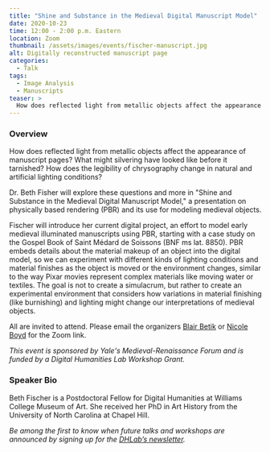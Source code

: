 ```yaml
---
title: "Shine and Substance in the Medieval Digital Manuscript Model"
date: 2020-10-23
time: 12:00 - 2:00 p.m. Eastern
location: Zoom
thumbnail: /assets/images/events/fischer-manuscript.jpg
alt: Digitally reconstructed manuscript page
categories:
  - Talk
tags:
  - Image Analysis
  - Manuscripts
teaser: > 
  How does reflected light from metallic objects affect the appearance of manuscript pages? What might silvering have looked like before it tarnished? Beth Fisher will explore these questions and more in a presentation on physically based rendering (PBR) and its use for modeling medieval objects.
---
```


### Overview
How does reflected light from metallic objects affect the appearance of manuscript pages? What might silvering have looked like before it tarnished? How does the legibility of chrysography change in natural and artificial lighting conditions?

Dr. Beth Fisher will explore these questions and more in "Shine and Substance in the Medieval Digital Manuscript Model," a presentation on physically based rendering (PBR) and its use for modeling medieval objects.

Fischer will introduce her current digital project, an effort to model early medieval illuminated manuscripts using PBR, starting with a case study on the Gospel Book of Saint Médard de Soissons (BNF ms lat. 8850). PBR embeds details about the material makeup of an object into the digital model, so we can experiment with different kinds of lighting conditions and material finishes as the object is moved or the environment changes, similar to the way Pixar movies represent complex materials like moving water or textiles. The goal is not to create a simulacrum, but rather to create an experimental environment that considers how variations in material finishing (like burnishing) and lighting might change our interpretations of medieval objects. 

All are invited to attend. Please email the organizers [Blair Betik](mailto:blair.betik@yale.edu) or [Nicole Boyd](mailto:nicole.boyd@yale.edu) for the Zoom link.

*This event is sponsored by Yale's Medieval-Renaissance Forum and is funded by a Digital Humanities Lab Workshop Grant.*

### Speaker Bio
Beth Fischer is a Postdoctoral Fellow for Digital Humanities at Williams College Museum of Art. She received her PhD in Art History from the University of North Carolina at Chapel Hill.

*Be among the first to know when future talks and workshops are announced by signing up for the <a href='https://subscribe.yale.edu/browse?search=digital+humanities' target='_blank'>DHLab’s newsletter</a>.*
